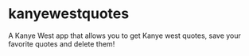 # kanyewestquotes
A Kanye West app that allows you to get Kanye west quotes, save your favorite quotes and delete them!
